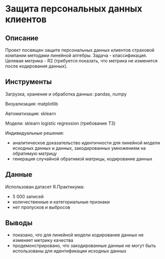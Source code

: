 # Защита персональных данных клиентов

## Описание

Проект посвящен защите персональных данных клиентов страховой компании методами линейной алгебры. 
Задача - классификация. 
Целевая метрика - R2 (требуется показать, что метрика не изменится после кодирования данных).

## Инструменты

Загрузка, хранение и обработка данных: pandas, numpy

Визуализация: matplotlib

Автоматизация: sklearn

Модели: sklearn logistic regression (требование ТЗ)

Индивидуальные решения:
- аналитическое доказательство идентичности для линейной модели исходных данных и данных, закодированных умножением на обратимую матрицу
- генерация случайной обратимой матрицы, кодирование данных

## Данные

Использован датасет Я.Практикума:
- 5 000 записей
- количественные и категориальные признаки
- нет пропусков и выбросов

## Выводы

- показано, что для линейной модели кодирование данных не изменяет метрику качества
- продемонстрировано, что закодированные данные не могут быть использованы для идентификации исходных данных 